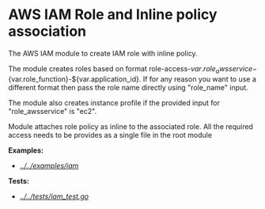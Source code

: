 # AWS IAM Role and Inline policy association

The AWS IAM module to create IAM role with inline policy.

The module creates roles based on format role-access-${var.role_awsservice}-${var.role_function}-${var.application_id}. If for any reason you want to use a different format then pass the role name directly using "role_name" input.

The module also creates instance profile if the provided input for "role_awsservice" is "ec2".

Module attaches role policy as inline to the associated role. All the required access needs to be provides as a single file in the root module

 


__Examples:__ 
* _[../../examples/iam](../../examples/iam)_


__Tests:__ 
* _[../../tests/iam_test.go](../../tests/iam_test.go)_
